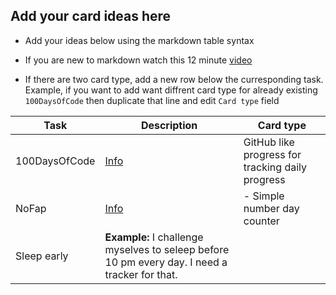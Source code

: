 ## Add your card ideas here

- Add your ideas below using the markdown table syntax

- If you are new to markdown watch this 12 minute [video](https://www.youtube.com/watch?v=eJojC3lSkwg)

- If there are two card type, add a new row below the curresponding task. Example, if you want to add want diffrent card type for already existing `100DaysOfCode` then duplicate that line and edit `Card type` field



| Task | Description | Card type |
| --- | --- | --- |
| 100DaysOfCode | [Info](https://www.100daysofcode.com/) | GitHub like progress for tracking daily progress |
| NoFap | [Info](https://www.reddit.com/r/NoFap/) |- Simple number day counter |
| Sleep early | **Example:** I challenge myselves to seleep before 10 pm every day. I need a tracker for that. | |
